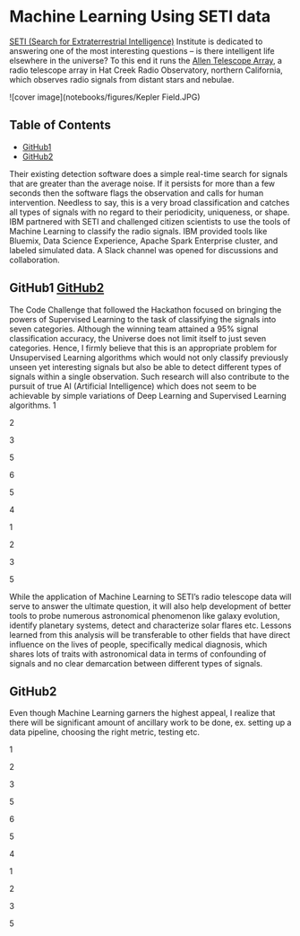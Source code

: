 # Machine Learning Using SETI data
[SETI (Search for Extraterrestrial Intelligence)](https://www.seti.org/) Institute is dedicated to answering one of the most interesting questions – is there intelligent life elsewhere in the universe? To this end it runs the [Allen Telescope Array](https://www.seti.org/seti-institute/project/details/fact-sheet), a radio telescope array in Hat Creek Radio Observatory, northern California, which observes radio signals from distant stars and nebulae.

![cover image](notebooks/figures/Kepler Field.JPG) 

## Table of Contents
  - [GitHub1](#github1)
  - [GitHub2](#github2)

Their existing detection software does a simple real-time search for signals that are greater than the average noise. If it persists for more than a few seconds then the software flags the observation and calls for human intervention. Needless to say, this is a very broad classification and catches all types of signals with no regard to their periodicity, uniqueness, or shape. IBM partnered with SETI and challenged citizen scientists to use the tools of Machine Learning to classify the radio signals. IBM provided tools like Bluemix, Data Science Experience, Apache Spark Enterprise cluster, and labeled simulated data. A Slack channel was opened for discussions and collaboration.

## GitHub1 [GitHub2](#github2)
The Code Challenge that followed the Hackathon focused on bringing the powers of Supervised Learning to the task of classifying the signals into seven categories. Although the winning team attained a 95% signal classification accuracy, the Universe does not limit itself to just seven categories. Hence, I firmly believe that this is an appropriate problem for Unsupervised Learning algorithms which would not only classify previously unseen yet interesting signals but also be able to detect different types of signals within a single observation. Such research will also contribute to the pursuit of true AI (Artificial Intelligence) which does not seem to be achievable by simple variations of Deep Learning and Supervised Learning algorithms. 
1

2

3

5

6

5

4

1

2

3

5


While the application of Machine Learning to SETI’s radio telescope data will serve to answer the ultimate question, it will also help development of better tools to probe numerous astronomical phenomenon like galaxy evolution, identify planetary systems, detect and characterize solar flares etc. Lessons learned from this analysis will be transferable to other fields that have direct influence on the lives of people, specifically medical diagnosis, which shares lots of traits with astronomical data in terms of confounding of signals and no clear demarcation between different types of signals.
## GitHub2
Even though Machine Learning garners the highest appeal, I realize that there will be significant amount of ancillary work to be done, ex. setting up a data pipeline, choosing the right metric, testing etc. 

1

2

3

5

6

5

4

1

2

3

5
